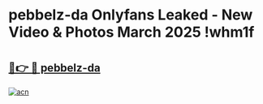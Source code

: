 # pebbelz-da Onlyfans Leaked - New Video & Photos March 2025 !whm1f

# <h2><a href="https://jog08t.iuczelnia.edu.pl?title=pebbelz-da&ref=whm1f">🔗👉 🔴 pebbelz-da</a></h2>

[![acn](https://github.com/user-attachments/assets/0f9c940e-d8b0-45ae-aac7-cd30a18b3e1c)](https://jog08t.iuczelnia.edu.pl?title=pebbelz-da&ref=whm1f)

